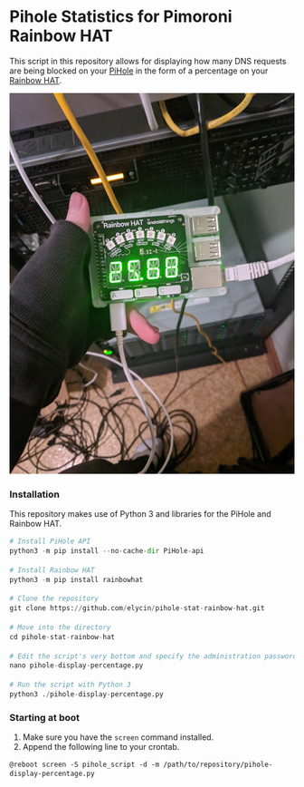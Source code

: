 # Pihole Statistics for Pimoroni Rainbow HAT
This script in this repository allows for displaying how many DNS requests are being blocked on your [PiHole](https://pi-hole.net/) in the form of a percentage on your [Rainbow HAT](https://shop.pimoroni.com/products/rainbow-hat-for-android-things).

![](IMG_20190219_143319.jpg)

### Installation
This repository makes use of Python 3 and libraries for the PiHole and Rainbow HAT.
```python
# Install PiHole API
python3 -m pip install --no-cache-dir PiHole-api

# Install Rainbow HAT
python3 -m pip install rainbowhat

# Clone the repository
git clone https://github.com/elycin/pihole-stat-rainbow-hat.git

# Move into the directory
cd pihole-stat-rainbow-hat

# Edit the script's very bottom and specify the administration password.
nano pihole-display-percentage.py

# Run the script with Python 3
python3 ./pihole-display-percentage.py
```

### Starting at boot
1. Make sure you have the `screen` command installed.
2. Append the following line to your crontab.
```
@reboot screen -S pihole_script -d -m /path/to/repository/pihole-display-percentage.py
```